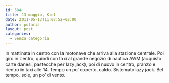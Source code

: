 ```yaml
---
id: 584
title: 13 maggio, Kiel
date: 2011-05-13T11:07:52+02:00
author: polaris
layout: post
categories:
  - Senza categoria
---
```

In mattinata in centro con la motonave che arriva alla stazione centrale. Poi giro in centro, quindi con taxi al grande negozio di nautica AWM (acquisto carte danesi, pastecche per lazy jack), poi di nuovo in centro, pranzo e rientro in taxi alle 14. Tempo un po&#8217; coperto, caldo. Sistemato lazy jack. Bel tempo, sole, un po&#8217; di vento.